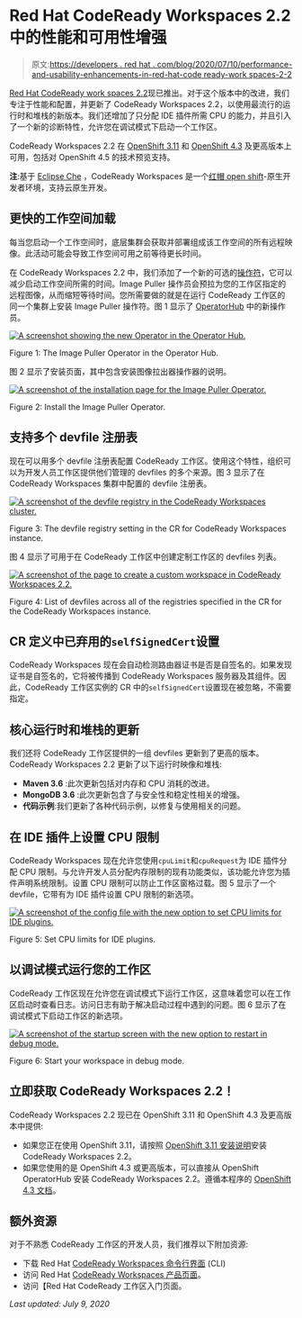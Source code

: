 # Red Hat CodeReady Workspaces 2.2 中的性能和可用性增强

> 原文:[https://developers . red hat . com/blog/2020/07/10/performance-and-usability-enhancements-in-red-hat-code ready-work spaces-2-2](https://developers.redhat.com/blog/2020/07/10/performance-and-usability-enhancements-in-red-hat-codeready-workspaces-2-2)

[Red Hat CodeReady work spaces 2.2](https://developers.redhat.com/products/codeready-workspaces/overview)现已推出。对于这个版本中的改进，我们专注于性能和配置，并更新了 CodeReady Workspaces 2.2，以使用最流行的运行时和堆栈的新版本。我们还增加了只分配 IDE 插件所需 CPU 的能力，并且引入了一个新的诊断特性，允许您在调试模式下启动一个工作区。

CodeReady Workspaces 2.2 在 [OpenShift 3.11](https://access.redhat.com/documentation/en-us/red_hat_codeready_workspaces/2.0/html/installation_guide/installing-codeready-workspaces-on-openshift-3-using-the-operator_crw?extIdCarryOver=true&sc_cid=701f2000000RmAOAA0) 和 [OpenShift 4.3](https://access.redhat.com/documentation/en-us/red_hat_codeready_workspaces/2.1/html/installation_guide/installing-codeready-workspaces-on-ocp-4?extIdCarryOver=true&sc_cid=701f2000000RmAOAA0#installing-the-codeready-workspaces-operator-in-openshift-4-web-console_installing-codeready-workspaces-on-openshift-4-from-operatorhub) 及更高版本上可用，包括对 OpenShift 4.5 的技术预览支持。

**注**:基于 [Eclipse Che](https://www.eclipse.org/che/getting-started/cloud/?sc_cid=701f2000000RtqCAAS) ，CodeReady Workspaces 是一个[红帽 open shift](https://developers.redhat.com/openshift/)-原生开发者环境，支持云原生开发。

## 更快的工作空间加载

每当您启动一个工作空间时，底层集群会获取并部署组成该工作空间的所有远程映像。此活动可能会导致工作空间可用之前等待更长时间。

在 CodeReady Workspaces 2.2 中，我们添加了一个新的可选的[操作符](https://developers.redhat.com/topics/kubernetes/operators/)，它可以减少启动工作空间所需的时间。Image Puller 操作员会预拉为您的工作区指定的远程图像，从而缩短等待时间。您所需要做的就是在运行 CodeReady 工作区的同一个集群上安装 Image Puller 操作符。图 1 显示了 [OperatorHub](https://operatorhub.io/) 中的新操作员。

[![A screenshot showing the new Operator in the Operator Hub.](../Images/e4f8342a0ba5f22842635edfd6d37d30.png "image5")](/sites/default/files/blog/2020/06/image5.png)

Figure 1: The Image Puller Operator in the Operator Hub.

图 2 显示了安装页面，其中包含安装图像拉出器操作器的说明。

[![A screenshot of the installation page for the Image Puller Operator.](../Images/0861abd901e1003abaad59689b791ece.png "image2")](/sites/default/files/blog/2020/06/image2-1.png)

Figure 2: Install the Image Puller Operator.

## 支持多个 devfile 注册表

现在可以用多个 devfile 注册表配置 CodeReady 工作区。使用这个特性，组织可以为开发人员工作区提供他们管理的 devfiles 的多个来源。图 3 显示了在 CodeReady Workspaces 集群中配置的 devfile 注册表。

[![A screenshot of the devfile registry in the CodeReady Workspaces cluster.](../Images/a90c1c4ebf28f3baf41c45523c627fec.png "image1")](/sites/default/files/blog/2020/06/image1-1.png)

Figure 3: The devfile registry setting in the CR for CodeReady Workspaces instance.

图 4 显示了可用于在 CodeReady 工作区中创建定制工作区的 devfiles 列表。

[![A screenshot of the page to create a custom workspace in CodeReady Workspaces 2.2.](../Images/3d1c7237f4e78108c1db1a7a2e6a086e.png "image6")](/sites/default/files/blog/2020/06/image6-1.gif)

Figure 4: List of devfiles across all of the registries specified in the CR for the CodeReady Workspaces instance.

## CR 定义中已弃用的`selfSignedCert`设置

CodeReady Workspaces 现在会自动检测路由器证书是否是自签名的。如果发现证书是自签名的，它将被传播到 CodeReady Workspaces 服务器及其组件。因此，CodeReady 工作区实例的 CR 中的`selfSignedCert`设置现在被忽略，不需要指定。

## 核心运行时和堆栈的更新

我们还将 CodeReady 工作区提供的一组 devfiles 更新到了更高的版本。CodeReady Workspaces 2.2 更新了以下运行时映像和堆栈:

*   **Maven 3.6** :此次更新包括对内存和 CPU 消耗的改进。
*   **MongoDB 3.6** :此次更新包含了与安全性和稳定性相关的增强。
*   **代码示例**:我们更新了各种代码示例，以修复与使用相关的问题。

## 在 IDE 插件上设置 CPU 限制

CodeReady Workspaces 现在允许您使用`cpuLimit`和`cpuRequest`为 IDE 插件分配 CPU 限制。与允许开发人员分配内存限制的现有功能类似，该功能允许您为插件声明系统限制。设置 CPU 限制可以防止工作区窗格过载。图 5 显示了一个 devfile，它带有为 IDE 插件设置 CPU 限制的新选项。

[![A screenshot of the config file with the new option to set CPU limits for IDE plugins.](../Images/7897d5d6d7e6eea02e796a116f3652f4.png "image3")](/sites/default/files/blog/2020/06/image3.png)

Figure 5: Set CPU limits for IDE plugins.

## 以调试模式运行您的工作区

CodeReady 工作区现在允许您在调试模式下运行工作区，这意味着您可以在工作区启动时查看日志。访问日志有助于解决启动过程中遇到的问题。图 6 显示了在调试模式下启动工作区的新选项。

[![A screenshot of the startup screen with the new option to restart in debug mode.](../Images/a67f0bc2027b744953ffd8dcb75b870d.png "image4")](/sites/default/files/blog/2020/06/image4.gif)

Figure 6: Start your workspace in debug mode.

## 立即获取 CodeReady Workspaces 2.2！

CodeReady Workspaces 2.2 现已在 OpenShift 3.11 和 OpenShift 4.3 及更高版本中提供:

*   如果您正在使用 OpenShift 3.11，请按照 [OpenShift 3.11 安装说明](https://access.redhat.com/documentation/en-us/red_hat_codeready_workspaces/2.0/html/installation_guide/installing-codeready-workspaces-on-openshift-3-using-the-operator_crw)安装 CodeReady Workspaces 2.2。
*   如果您使用的是 OpenShift 4.3 或更高版本，可以直接从 OpenShift OperatorHub 安装 CodeReady Workspaces 2.2。遵循本程序的 [OpenShift 4.3 文档](https://access.redhat.com/documentation/en-us/red_hat_codeready_workspaces/2.1/html/installation_guide/installing-codeready-workspaces-on-ocp-4#installing-the-codeready-workspaces-operator-in-openshift-4-web-console_installing-codeready-workspaces-on-openshift-4-from-operatorhub)。

## 额外资源

对于不熟悉 CodeReady 工作区的开发人员，我们推荐以下附加资源:

*   下载 Red Hat [CodeReady Workspaces 命令行界面](https://developers.redhat.com/products/codeready-workspaces/download) (CLI)
*   访问 Red Hat [CodeReady Workspaces 产品页面](https://developers.redhat.com/products/codeready-workspaces)。
*   访问【Red Hat CodeReady 工作区入门页面。

*Last updated: July 9, 2020*